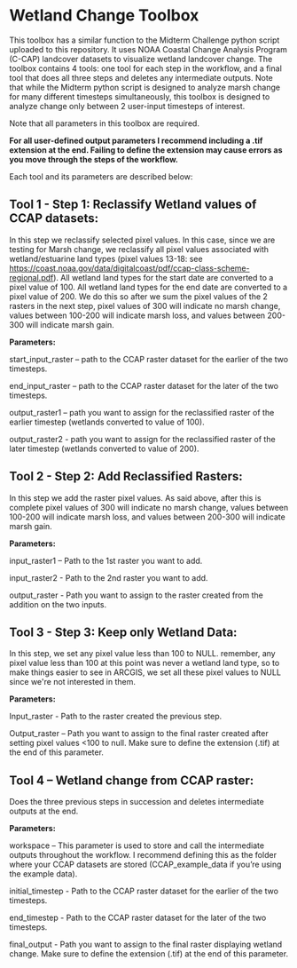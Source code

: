 # Wetland Change Toolbox

This toolbox has a similar function to the Midterm Challenge python script uploaded to this repository. It uses  NOAA Coastal Change Analysis Program (C-CAP) landcover datasets to visualize wetland landcover change. The toolbox contains 4 tools: one tool for each step in the workflow, and a final tool that does all three steps and deletes any intermediate outputs. Note that while the Midterm python script is designed to analyze marsh change for many different timesteps simultaneously, this toolbox is designed to analyze change only between 2 user-input timesteps of interest.  

Note that all parameters in this toolbox are required. 

**For all user-defined output parameters I recommend including a .tif extension at the end. Failing to define the extension may cause errors as you move through the steps of the workflow.** 

Each tool and its parameters are described below: 



## **Tool 1** - Step 1: Reclassify Wetland values of CCAP datasets: 

In this step we reclassify selected pixel values. In this case, since we are testing for Marsh change, we reclassify all pixel values associated with wetland/estuarine land types (pixel values 13-18: see https://coast.noaa.gov/data/digitalcoast/pdf/ccap-class-scheme-regional.pdf). All wetland land types for the start date are converted to a pixel value of 100. All wetland land types for the end date are converted to a pixel value of 200. We do this so after we sum the pixel values of the 2 rasters in the next step, pixel values of 300 will indicate no marsh change, values between 100-200 will indicate marsh loss, and values between 200-300 will indicate marsh gain. 

**Parameters:**

  start_input_raster – path to the CCAP raster dataset for the earlier of the two timesteps. 
  
  end_input_raster – path to the CCAP raster dataset for the later of the two timesteps.
  
  output_raster1 – path you want to assign for the reclassified raster of the earlier timestep (wetlands converted to value of 100).  
  
  output_raster2 - path you want to assign for the reclassified raster of the later timestep (wetlands converted to value of 200).  

## **Tool 2** - Step 2: Add Reclassified Rasters: 

In this step we add the raster pixel values. As said above, after this is complete pixel values of 300 will indicate no marsh change, values between 100-200 will indicate marsh loss, and values between 200-300 will indicate marsh gain.

**Parameters:** 

  input_raster1 – Path to the 1st raster you want to add.
  
  input_raster2 - Path to the 2nd raster you want to add.
  
  output_raster - Path you want to assign to the raster created from the addition on the two inputs. 

## **Tool 3** - Step 3: Keep only Wetland Data: 

In this step, we set any pixel value less than 100 to NULL. remember, any pixel value less than 100 at this point was never a wetland land type, so to make things easier to see in ARCGIS, we set all these pixel values to NULL since we're not interested in them. 

**Parameters:**

  Input_raster - Path to the raster created the previous step. 
  
  Output_raster – Path you want to assign to the final raster created after setting pixel values <100 to null.  Make sure to define the extension (.tif) at the end of this parameter. 

## **Tool 4** – Wetland change from CCAP raster: 

Does the three previous steps in succession and deletes intermediate outputs at the end.  

**Parameters:**

  workspace – This parameter is used to store and call the intermediate outputs throughout the workflow. I recommend defining this as the folder where your CCAP datasets are stored (CCAP_example_data if you’re using the example data). 
  
  initial_timestep - Path to the CCAP raster dataset for the earlier of the two timesteps.
  
  end_timestep - Path to the CCAP raster dataset for the later of the two timesteps.
  
  final_output - Path you want to assign to the final raster displaying wetland change. Make sure to define the extension (.tif) at the end of this parameter. 
